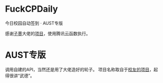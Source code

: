 # FuckCPDaily
今日校园自动签到 · AUST专版

感谢[子墨](https://github.com/ZimoLoveShuang)大佬的[项目](https://github.com/ZimoLoveShuang/auto-sign)，使用腾讯云函数执行。

# AUST专版
调用自建的API，当然还是用了大佬造好的轮子。
项目名称取自于[校友的项目](https://gitee.com/Finch1/FuckDailyCP/)，起得很讲“武德”。
